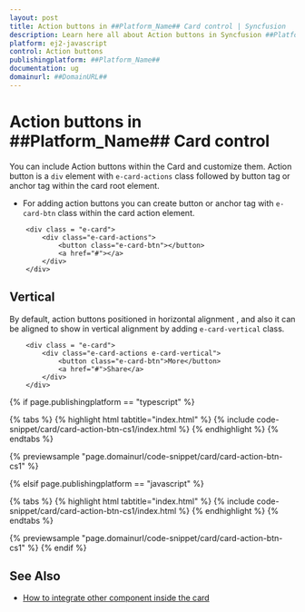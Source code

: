 ```yaml
---
layout: post
title: Action buttons in ##Platform_Name## Card control | Syncfusion
description: Learn here all about Action buttons in Syncfusion ##Platform_Name## Card control of Syncfusion Essential JS 2 and more.
platform: ej2-javascript
control: Action buttons 
publishingplatform: ##Platform_Name##
documentation: ug
domainurl: ##DomainURL##
---
```


# Action buttons in ##Platform_Name## Card control

You can include Action buttons within the Card and customize them. Action button is a `div` element with `e-card-actions` class followed by button tag or anchor tag within the card root element.

* For adding action buttons you can create button or anchor tag with `e-card-btn` class within the card action element.

```
    <div class = "e-card">
        <div class="e-card-actions">
            <button class="e-card-btn"></button>
            <a href="#"></a>
        </div>
    </div>
```

## Vertical

By default, action buttons positioned in horizontal alignment , and also it can be aligned to show in vertical alignment by adding `e-card-vertical` class.

```
    <div class = "e-card">
        <div class="e-card-actions e-card-vertical">
            <button class="e-card-btn">More</button>
            <a href="#">Share</a>
        </div>
    </div>
```

{% if page.publishingplatform == "typescript" %}

 {% tabs %}
{% highlight html tabtitle="index.html" %}
{% include code-snippet/card/card-action-btn-cs1/index.html %}
{% endhighlight %}
{% endtabs %}
        
{% previewsample "page.domainurl/code-snippet/card/card-action-btn-cs1" %}

{% elsif page.publishingplatform == "javascript" %}

{% tabs %}
{% highlight html tabtitle="index.html" %}
{% include code-snippet/card/card-action-btn-cs1/index.html %}
{% endhighlight %}
{% endtabs %}

{% previewsample "page.domainurl/code-snippet/card/card-action-btn-cs1" %}
{% endif %}

## See Also

* [How to integrate other component inside the card](./how-to/integrate-other-component-inside-the-card)
